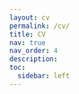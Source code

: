 ```yaml
---
layout: cv
permalink: /cv/
title: CV
nav: true
nav_order: 4
description: 
toc:
  sidebar: left
---
```

